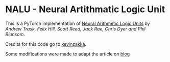 # NALU - Neural Artithmatic Logic Unit

This is a PyTorch implementation of [Neural Arithmetic Logic Units](https://arxiv.org/abs/1808.00508) by *Andrew Trask, Felix Hill, Scott Reed, Jack Rae, Chris Dyer and Phil Blunsom*.

Credits for this code go to [kevinzakka](https://github.com/kevinzakka/NALU-pytorch).

Some modifications were made to adapt the article on [blog](http://isharaupamal.com/index.php/machine-learning-and-artificial-intelligence/neural-arithmetic-units/)
